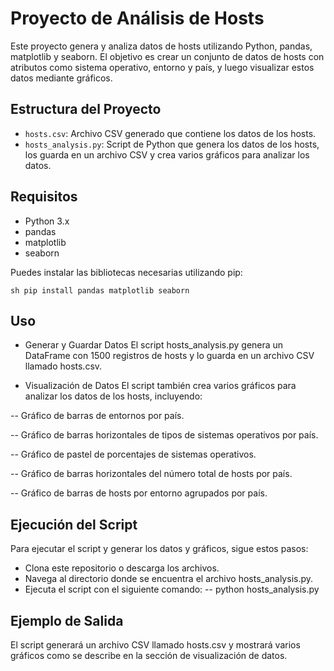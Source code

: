 # Proyecto de Análisis de Hosts

Este proyecto genera y analiza datos de hosts utilizando Python, pandas, matplotlib y seaborn. El objetivo es crear un conjunto de datos de hosts con atributos como sistema operativo, entorno y país, y luego visualizar estos datos mediante gráficos.

## Estructura del Proyecto

- `hosts.csv`: Archivo CSV generado que contiene los datos de los hosts.
- `hosts_analysis.py`: Script de Python que genera los datos de los hosts, los guarda en un archivo CSV y crea varios gráficos para analizar los datos.

## Requisitos

- Python 3.x
- pandas
- matplotlib
- seaborn

Puedes instalar las bibliotecas necesarias utilizando pip:

```sh pip install pandas matplotlib seaborn ```


## Uso
- Generar y Guardar Datos
El script hosts_analysis.py genera un DataFrame con 1500 registros de hosts y lo guarda en un archivo CSV llamado hosts.csv.

- Visualización de Datos
El script también crea varios gráficos para analizar los datos de los hosts, incluyendo:

-- Gráfico de barras de entornos por país.

-- Gráfico de barras horizontales de tipos de sistemas operativos por país.

-- Gráfico de pastel de porcentajes de sistemas operativos.

-- Gráfico de barras horizontales del número total de hosts por país.

-- Gráfico de barras de hosts por entorno agrupados por país.


## Ejecución del Script
Para ejecutar el script y generar los datos y gráficos, sigue estos pasos:

- Clona este repositorio o descarga los archivos.
- Navega al directorio donde se encuentra el archivo hosts_analysis.py.
- Ejecuta el script con el siguiente comando:
-- python hosts_analysis.py

## Ejemplo de Salida
El script generará un archivo CSV llamado hosts.csv y mostrará varios gráficos como se describe en la sección de visualización de datos.



